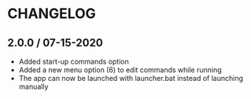 # CHANGELOG

## 2.0.0 / 07-15-2020
- Added start-up commands option
- Added a new menu option (6) to edit commands while running
- The app can now be launched with launcher.bat instead of launching manually
